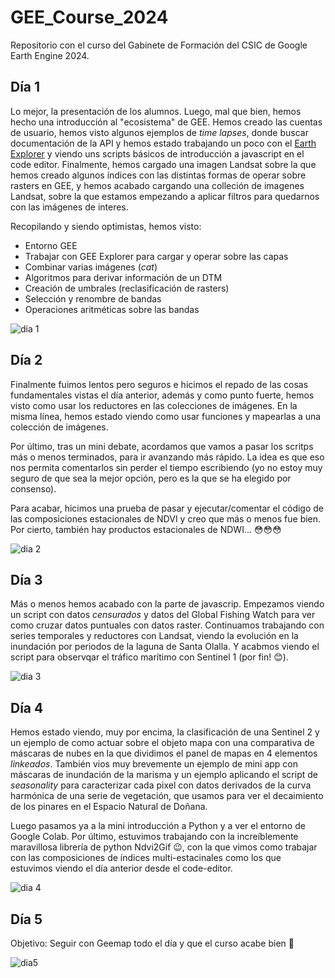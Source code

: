 # GEE_Course_2024

Repositorio con el curso del Gabinete de Formación del CSIC de Google Earth Engine 2024. 

## Día 1

Lo mejor, la presentación de los alumnos. Luego, mal que bien, hemos hecho una introducción al "ecosistema" de GEE. Hemos creado las cuentas de usuario, hemos visto algunos ejemplos de *time lapses*, donde buscar documentación de la API y hemos estado trabajando un poco con el [Earth Explorer](https://explorer.earthengine.google.com/#workspace) y viendo uns scripts básicos de introducción a javascript en el code editor. 
Finalmente, hemos cargado una imagen Landsat sobre la que hemos creado algunos índices con las distintas formas de operar sobre rasters en GEE, y hemos acabado cargando una colleción de imagenes Landsat, sobre la que estamos empezando a aplicar filtros para quedarnos con las imágenes de interes. 

Recopilando y siendo optimistas, hemos visto:

* Entorno GEE
* Trabajar con GEE Explorer para cargar y operar sobre las capas
* Combinar varias imágenes (*cat*)
* Algoritmos para derivar información de un DTM
* Creación de umbrales (reclasificación de rasters) 
* Selección y renombre de bandas
* Operaciones aritméticas sobre las bandas


![dia 1](https://i.imgur.com/22sQYon.jpeg)

## Día 2

Finalmente fuimos lentos pero seguros e hicimos el repado de las cosas fundamentales vistas el día anterior, además y como punto fuerte, 
hemos visto como usar los reductores en las colecciones de imágenes. En la misma línea, hemos estado viendo como usar funciones y mapearlas a una colección de imágenes. 

Por último, tras un mini debate, acordamos que vamos a pasar los scritps más o menos terminados, para ir avanzando más rápido. La idea es que eso nos permita comentarlos sin perder 
el tiempo escribiendo (yo no estoy muy seguro de que sea la mejor opción, pero es la que se ha elegido por consenso). 

Para acabar, hicimos una prueba de pasar y ejecutar/comentar el código de las composiciones estacionales de NDVI y creo que más o menos fue bien. 
Por cierto, también hay productos estacionales de NDWI... 😳😳😳


![dia 2](https://i.imgur.com/h9CpJAo.jpeg)

## Día 3

Más o menos hemos acabado con la parte de javascrip. Empezamos viendo un script con datos *censurados* y datos del Global Fishing Watch
para ver como cruzar datos puntuales con datos raster. Continuamos trabajando con series temporales y reductores con Landsat, viendo la evolución en la inundación por periodos de la laguna de Santa Olalla. Y acabmos viendo el script para observqar el tráfico marítimo con Sentinel 1 (por fin! 😊).


![dia 3](https://i.imgur.com/yNT5KMI.jpeg)


## Día 4

Hemos estado viendo, muy por encima, la clasificación de una Sentinel 2 y un ejemplo de como actuar sobre el objeto mapa con
una comparativa de máscaras de nubes en la que dividimos el panel de mapas en 4 elementos *linkeados*. También vios muy brevemente un ejemplo de mini app con máscaras de inundación de la marisma y 
un ejemplo aplicando el script de *seasonality* para caracterizar cada pixel con datos derivados de la curva harmónica de una serie de vegetación, que usamos
para ver el decaimiento de los pinares en el Espacio Natural de Doñana.

Luego pasamos ya a la mini introducción a Python y a ver el entorno de Google Colab. Por último, estuvimos trabajando con la increíblemente 
maravillosa librería de python Ndvi2Gif 😉, con la que vimos como trabajar con las composiciones de índices multi-estacinales como los que estuvimos viendo el día anterior 
desde el code-editor.


![dia 4](https://i.imgur.com/4HIkQ6C.jpeg)


## Día 5

Objetivo: Seguir con Geemap todo el día y que el curso acabe bien 🚀

![dia5](https://i.imgur.com/phVnkAl.jpeg)